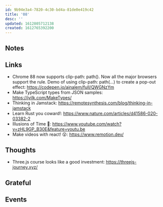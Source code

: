 ```yaml
---
id: 9b94e3a4-7820-4c30-bd4a-81de0e419c42
title: '08'
desc: ''
updated: 1612805712138
created: 1612765392200
---
```


## Notes

## Links

- Chrome 88 now supports clip-path: path(). Now all the major browsers
  support the rule. Demo of using clip-path: path(...) to create a
  pop-out effect: https://codepen.io/ainalem/full/QWGNzYm
- Make TypeScript types from JSON samples:
  https://jvilk.com/MakeTypes/
- Thinking in Jamstack:
  https://remotesynthesis.com/blog/thinking-in-jamstack
- Learn Rust you coward!:
  https://www.nature.com/articles/d41586-020-03382-2
- Illusions of Time 🤯:
  https://www.youtube.com/watch?v=zHL9GP_B30E&feature=youtu.be
- Make videos with react! 😲: https://www.remotion.dev/

## Thoughts

- Three.js course looks like a good investment:
  https://threejs-journey.xyz/

## Grateful

## Events
